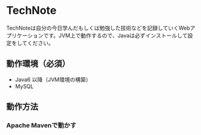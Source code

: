 # TechNote

TechNoteは自分の今日学んだもしくは勉強した技術などを記録していくWebアプリケーションです。JVM上で動作するので、Javaは必ずインストールして設定をしてください。

## 動作環境（必須）

- Java6 以降（JVM環境の構築）
- MySQL

## 動作方法
### Apache Mavenで動かす
